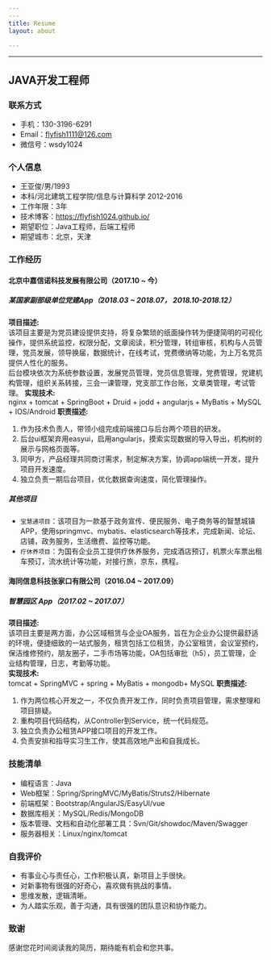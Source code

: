 ```yaml
---
---
title: Resume
layout: about

---
```

---

## JAVA开发工程师
### 联系方式
- 手机：130-3196-6291
- Email：flyfish1111@126.com
- 微信号：wsdy1024

### 个人信息
 - 王亚俊/男/1993
 - 本科/河北建筑工程学院/信息与计算科学 2012-2016 
 - 工作年限：3年
 - 技术博客：https://flyfish1024.github.io/
 - 期望职位：Java工程师，后端工程师
 - 期望城市：北京，天津

### 工作经历
#### 北京中嘉信诺科技发展有限公司（2017.10 ~ 今）

##### 某国家副部级单位党建App（2018.03 ~ 2018.07， 2018.10-2018.12）
**项目描述:**  
该项目主要是为党员建设提供支持，将复杂繁琐的纸面操作转为便捷简明的可视化操作，提供系统监控，权限分配，文章阅读，积分管理，转组审核，机构与人员管理，党员发展，领导换届，数据统计，在线考试，党费缴纳等功能，为上万名党员提供人性化的服务。  
后台模块依次为系统参数设置，发展党员管理，党员信息管理，党费管理，党建机构管理，组织关系转接，三会一课管理，党支部工作台账，文章类管理，考试管理。
**实现技术:**  
nginx + tomcat + SpringBoot + Druid + jodd + angularjs + MyBatis + MySQL + IOS/Android
**职责描述:**  
1. 作为技术负责人，带领小组完成前端接口与后台两个项目的研发。
2. 后台ui框架弃用easyui，启用angularjs，摸索实现数据的导入导出，机构树的展示与网格页面等。
3. 同甲方，产品经理共同商讨需求，制定解决方案，协调app端统一开发，提升项目开发速度。
4. 独立负责一期后台项目，优化数据查询速度，简化管理操作。

##### 其他项目
 - `宝慧通项目`：该项目为一款基于政务宣传、便民服务、电子商务等的智慧城镇APP，使用springmvc、mybatis、elasticsearch等技术，完成新闻、论坛、店铺，政务服务，生活缴费、监控等功能。
 - `疗休养项目`：为国有企业员工提供疗休养服务，完成酒店预订，机票火车票出租车预订，流水统计等功能，对接行旅，京东，携程。


#### 海同信息科技张家口有限公司（2016.04 ~ 2017.09）

##### 智慧园区 App（2017.02 ~ 2017.07）
**项目描述:**  
该项目主要是两方面，办公区域租赁与企业OA服务，旨在为企业办公提供最舒适的环境，便捷细致的一站式服务，租赁包括工位租赁，办公室租赁，会议室预约，保洁维修预约，朋友圈子，二手市场等功能，OA包括审批（h5），员工管理，企业结构管理，日志，考勤等功能。  
**实现技术:**  
tomcat + SpringMVC + spring + MyBatis + mongodb+ MySQL 
**职责描述:**  
1. 作为两位核心开发之一，不仅负责开发工作，同时负责项目管理，需求整理和项目排疑。
3. 重构项目代码结构，从Controller到Service，统一代码规范。
4. 独立负责办公租赁APP接口项目的开发工作。
5. 负责安排和指导实习生工作，使其高效地产出和自我成长。

### 技能清单
- 编程语言：Java
- Web框架：Spring/SpringMVC/MyBatis/Struts2/Hibernate
- 前端框架：Bootstrap/AngularJS/EasyUI/vue
- 数据库相关：MySQL/Redis/MongoDB
- 版本管理、文档和自动化部署工具：Svn/Git/showdoc/Maven/Swagger
- 服务器相关：Linux/nginx/tomcat

### 自我评价
- 有事业心与责任心，工作积极认真，新项目上手很快。
- 对新事物有很强的好奇心，喜欢做有挑战的事情。
- 思维发散，逻辑清晰。
- 为人踏实乐观，善于沟通，具有很强的团队意识和协作能力。

### 致谢
感谢您花时间阅读我的简历，期待能有机会和您共事。
<!--stackedit_data:
eyJoaXN0b3J5IjpbLTM2NDY2NzU1NCwtNjYzMTcyMjg1LDkzOD
g2NjYzNiwtMTgzMjM1NTY2NF19
-->